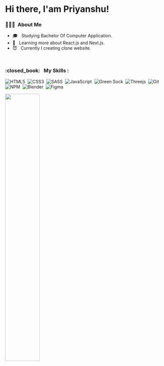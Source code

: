 # Hi there, I'am Priyanshu!



<h3> 👨🏻‍💻 &nbsp;About Me </h3>


- 🎓 &nbsp; Studying Bachelor Of Computer Application.
- 🌱 &nbsp; Learning more about React.js and Next.js.
- :smiling_imp: &nbsp; Currently I creating clone website.
<br/>


<h3> :closed_book: &nbsp; My Skills : </h3>


![HTML5](https://img.shields.io/badge/html5-%23E34F26.svg?style=for-the-badge&logo=html5&logoColor=white)&nbsp;
![CSS3](https://img.shields.io/badge/css3-%231572B6.svg?style=for-the-badge&logo=css3&logoColor=white)&nbsp;
![SASS](https://img.shields.io/badge/SASS-hotpink.svg?style=for-the-badge&logo=SASS&logoColor=white)&nbsp;
![JavaScript](https://img.shields.io/badge/javascript-%23323330.svg?style=for-the-badge&logo=javascript&logoColor=%23F7DF1E)&nbsp;
![Green Sock](https://img.shields.io/badge/green%20sock-88CE02?style=for-the-badge&logo=greensock&logoColor=white)&nbsp;
![Threejs](https://img.shields.io/badge/threejs-black?style=for-the-badge&logo=three.js&logoColor=white)&nbsp;
![Git](https://img.shields.io/badge/git-%23F05033.svg?style=for-the-badge&logo=git&logoColor=white)&nbsp;
  ![NPM](https://img.shields.io/badge/NPM-%23000000.svg?style=for-the-badge&logo=npm&logoColor=white)&nbsp;
  ![Blender](https://img.shields.io/badge/blender-%23F5792A.svg?style=for-the-badge&logo=blender&logoColor=white)&nbsp;
  ![Figma](https://img.shields.io/badge/figma-%23F24E1E.svg?style=for-the-badge&logo=figma&logoColor=white)&nbsp;
<br />

<a href="https://github.com/devilx2055">
  <img  width="47%" align="left" src="https://github-readme-stats.vercel.app/api?username=devilx2055&theme=blue-green&show_icons=true" />
  
<!--   <img  width="47%" align="left" src="https://github-readme-stats.vercel.app/api/top-langs/?username=devilx2055&theme=blue-green&layout=compact" /> -->
</a>
